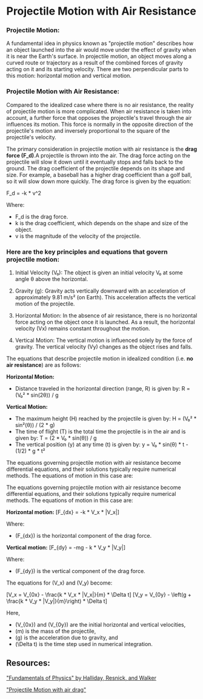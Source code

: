 # Projectile Motion with Air Resistance 

### Projectile Motion:
A fundamental idea in physics known as "projectile motion" describes how an object launched into the air would move under the effect of gravity when it is near the Earth's surface. In projectile motion, an object moves along a curved route or trajectory as a result of the combined forces of gravity acting on it and its starting velocity. There are two perpendicular parts to this motion: horizontal motion and vertical motion.

### Projectile Motion with Air Resistance:
Compared to the idealized case where there is no air resistance, the reality of projectile motion is more complicated. When air resistance is taken into account, a further force that opposes the projectile's travel through the air influences its motion. This force is normally in the opposite direction of the projectile's motion and inversely proportional to the square of the projectile's velocity.

The primary consideration in projectile motion with air resistance is the **drag force (F_d)**.A projectile is thrown into the air. The drag force acting on the projectile will slow it down until it eventually stops and falls back to the ground. The drag coefficient of the projectile depends on its shape and size. For example, a baseball has a higher drag coefficient than a golf ball, so it will slow down more quickly. 
The drag force is given by the equation:

F_d = -k * v^2

Where:

- F_d is the drag force.
- k is the drag coefficient, which depends on the shape and size of the object.
- v is the magnitude of the velocity of the projectile.

### Here are the key principles and equations that govern projectile motion:

1. Initial Velocity (V₀): The object is given an initial velocity V₀ at some angle θ above the horizontal.

2. Gravity (g): Gravity acts vertically downward with an acceleration of approximately 9.81 m/s² (on Earth). This acceleration affects the vertical motion of the projectile.

3. Horizontal Motion: In the absence of air resistance, there is no horizontal force acting on the object once it is launched. As a result, the horizontal velocity (Vx) remains constant throughout the motion.

4. Vertical Motion: The vertical motion is influenced solely by the force of gravity. The vertical velocity (Vy) changes as the object rises and falls.

The equations that describe projectile motion in idealized condition (i.e. **no air resistance**) are as follows:

**Horizontal Motion:**

- Distance traveled in the horizontal direction (range, R) is given by: R = (V₀² * sin(2θ)) / g

**Vertical Motion:**

- The maximum height (H) reached by the projectile is given by: H = (V₀² * sin²(θ)) / (2 * g)
- The time of flight (T) is the total time the projectile is in the air and is given by: T = (2 * V₀ * sin(θ)) / g
- The vertical position (y) at any time (t) is given by: y = V₀ * sin(θ) * t - (1/2) * g * t²



The equations governing projectile motion with air resistance become differential equations, and their solutions typically require numerical methods. The equations of motion in this case are:

The equations governing projectile motion with air resistance become differential equations, and their solutions typically require numerical methods. The equations of motion in this case are:

**Horizontal motion:**
\[F_{dx} = -k * V_x * |V_x|\]

Where:
- \(F_{dx}\) is the horizontal component of the drag force.

**Vertical motion:**
\[F_{dy} = -mg - k * V_y * |V_y|\]

Where:
- \(F_{dy}\) is the vertical component of the drag force.

The equations for \(V_x\) and \(V_y\) become:

\[V_x = V_{0x} - \frac{k * V_x * |V_x|}{m} * \Delta t\]
\[V_y = V_{0y} - \left(g + \frac{k * V_y * |V_y|}{m}\right) * \Delta t\]

Here,
- \(V_{0x}\) and \(V_{0y}\) are the initial horizontal and vertical velocities,
- \(m\) is the mass of the projectile,
- \(g\) is the acceleration due to gravity, and
- \(\Delta t\) is the time step used in numerical integration.

## Resources:
["Fundamentals of Physics" by Halliday, Resnick, and Walker](https://elearn.daffodilvarsity.edu.bd/pluginfile.php/987150/mod_label/intro/fundamentals-of-physics-textbook.pdf)

["Projectile Motion with air drag"](https://demonstrations.wolfram.com/ProjectileWithAirDrag/)
